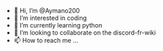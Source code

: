 - 👋 Hi, I’m @Aymano200
- 👀 I’m interested in coding
- 🌱 I’m currently learning python
- 💞️ I’m looking to collaborate on the discord-fr-wiki
- 📫 How to reach me ...

<!---
Aymano200/Aymano200 is a ✨ special ✨ repository because its `README.md` (this file) appears on your GitHub profile.
You can click the Preview link to take a look at your changes.
--->
